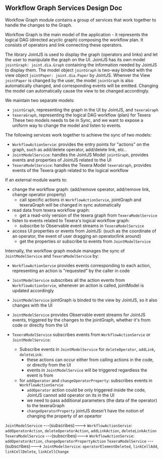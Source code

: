 
## Workflow Graph Services Design Doc

Workflow Graph module contains a group of services that work together to handle the changes to the Graph.

Workflow Graph is the main model of the application - it represents the logical DAG (directed acyclic graph) composing the workflow plan.
It consists of operators and link connecting these operators.

The library JointJS is used to display the graph (operators and links) and let the user to manipulate the graph on the UI.
JointJS has its own model `jointGraph: joint.dia.Graph` containing the information needed by JointJS to display them.
The model object `jointGraph` is two-way binded with the view object `jointPaper: joint.dia.Paper` by JointJS.
Whenver the View `jointPaper` is changed by the user, the model `jointGraph` is also automatically changed, 
  and corresponding events will be emitted. Changing the model can automatically cause the view to be changed accordingly.

We maintain two separate models: 
  - `jointGraph`, representing the graph in the UI by JointJS, and `texeraGraph`
  - `texeraGraph`, representing the logical DAG workflow (plan) for Texera
These two models needs to be in Sync, and we want to expose a uniform way to change the model and listen to events.

The following services work together to achieve the sync of two models:
  - `WorkflowActionServie`: provides the entry points for "actions" on the graph, such as add/delete operator, add/delete link, etc..
  - `JointModelService`: handles the JointJS Model `jointGraph`, provides events and properties of JointJS related to the UI
  - `TexeraModelService`: handles the Texera Model `texeraGraph`, provides events of the Texera graph related to the logical workflow

If an external module wants to:
  - change the workflow graph: (add/remove operator, add/remove link, change operator property)
    - call specific actions in `WorkflowActionServie`, jointGraph and texeraGraph will be changed in sync automatically
  - read data from texera workflow graph:
    - get a read-only version of the texera graph from `TexeraModelService`
  - listen to events related to Texera's logical workflow graph:
    - subscribe to Observable event streams in `TexeraModelService`
  - access UI properties or events from JointJS: (such as the coordinate of an operator, the event of user dragging an operator/link around)
    - get the properties or subscribe to events from `JointModelService`

Internally, the workflow graph module manages the sync of `JointModelService` and `TexeraModelService` by:
  - `WorkflowActionServie` provides events corresponding to each action, representing an action is "requested" by the caller in code

  - `JointModelService` subscribes all the action events from `WorkflowActionServie`, whenever an action is called, jointModel is updated accordingly
  - `JointModelService` jointGraph is binded to the view by JointJS, so it also changes with the UI
  - `JointModelService` provides Observable event streams for JointJS events, triggered by the changes to the jointGraph, whether it's from code or direclty from the UI

  - `TexeraModelService` subscribes events from `WorkflowActionServie` or `JointModelService`:
    - Subscribe events in `JointModelService` for `deleteOperator`, `addLink`, `deleteLink`:
      - these actions can occur either from calling actions in the code, or directly from the UI
      - events in `JointModelService` will be triggered regardless the event is from
    - for `addOperator` and `changeOperatorProperty`: subscribes events in `WorkflowActionServie`
      - `addOperator` action could be only triggered inside the code, JointJS cannot add operator on its in the UI
      - we need to pass additional parameters (the data of the operator) to the texeraGraph
      - `changeOperatorProperty` jointJS doesn't have the notion of changing the property of an opeartor

`JointModelService`  ---(subscribes)---> `WorkflowActionServie`: `addOperatorAction`, `deleteOperatorAction`, `addLinkAction`, `deleteLinkAction`
`TexeraModelService` ---(subscribes)---> `WorkflowActionServie`: `addOperatorAction`, `changeOperatorPropertyAction`
`TexeraModelService` ---(subscribes)---> `JointModelService`: `operatorElementDeleted`, `linkCellAdd`, `linkCellDelete`, `linkCellChange`

